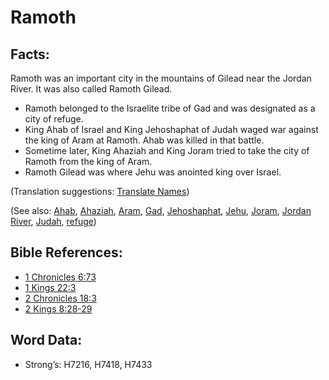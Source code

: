 # Ramoth

## Facts:

Ramoth was an important city in the mountains of Gilead near the Jordan River. It was also called Ramoth Gilead.

* Ramoth belonged to the Israelite tribe of Gad and was designated as a city of refuge.
* King Ahab of Israel and King Jehoshaphat of Judah waged war against the king of Aram at Ramoth. Ahab was killed in that battle.
* Sometime later, King Ahaziah and King Joram tried to take the city of Ramoth from the king of Aram.
* Ramoth Gilead was where Jehu was anointed king over Israel.

(Translation suggestions: [Translate Names](rc://en/ta/man/translate/translate-names))

(See also: [Ahab](../names/ahab.md), [Ahaziah](../names/ahaziah.md), [Aram](../names/aram.md), [Gad](../names/gad.md), [Jehoshaphat](../names/jehoshaphat.md), [Jehu](../names/jehu.md), [Joram](../names/joram.md), [Jordan River](../names/jordanriver.md), [Judah](../names/kingdomofjudah.md), [refuge](../other/refuge.md))

## Bible References:

* [1 Chronicles 6:73](rc://en/tn/help/1ch/06/73)
* [1 Kings 22:3](rc://en/tn/help/1ki/22/03)
* [2 Chronicles 18:3](rc://en/tn/help/2ch/18/03)
* [2 Kings 8:28-29](rc://en/tn/help/2ki/08/28)

## Word Data:

* Strong’s: H7216, H7418, H7433
